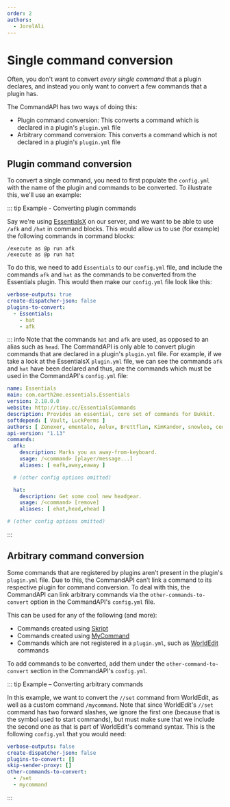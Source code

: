 ```yaml
---
order: 2
authors:
  - JorelAli
---
```


# Single command conversion

Often, you don't want to convert _every single command_ that a plugin declares, and instead you only want to convert a few commands that a plugin has.

The CommandAPI has two ways of doing this:

- Plugin command conversion: This converts a command which is declared in a plugin's `plugin.yml` file
- Arbitrary command conversion: This converts a command which is not declared in a plugin's `plugin.yml` file

## Plugin command conversion

To convert a single command, you need to first populate the `config.yml` with the name of the plugin and commands to be converted. To illustrate this, we'll use an example:

::: tip Example - Converting plugin commands

Say we're using [EssentialsX](https://www.spigotmc.org/resources/essentialsx.9089/) on our server, and we want to be able to use `/afk` and `/hat` in command blocks. This would allow us to use (for example) the following commands in command blocks:

```mccmd
/execute as @p run afk
/execute as @p run hat
```

To do this, we need to add `Essentials` to our `config.yml` file, and include the commands `afk` and `hat` as the commands to be converted from the Essentials plugin. This would then make our `config.yml` file look like this:

```yaml
verbose-outputs: true
create-dispatcher-json: false
plugins-to-convert: 
  - Essentials: 
    - hat
    - afk
```

::: info
Note that the commands `hat` and `afk` are used, as opposed to an alias such as `head`. The CommandAPI is only able to convert plugin commands that are declared in a plugin's `plugin.yml` file. For example, if we take a look at the EssentialsX `plugin.yml` file, we can see the commands `afk` and `hat` have been declared and thus, are the commands which must be used in the CommandAPI's `config.yml` file:

```yaml
name: Essentials
main: com.earth2me.essentials.Essentials
version: 2.18.0.0
website: http://tiny.cc/EssentialsCommands
description: Provides an essential, core set of commands for Bukkit.
softdepend: [ Vault, LuckPerms ]
authors: [ Zenexer, ementalo, Aelux, Brettflan, KimKandor, snowleo, ceulemans, Xeology, KHobbits, md_5, Iaccidentally, drtshock, vemacs, SupaHam, md678685 ]
api-version: "1.13"
commands:
  afk:
    description: Marks you as away-from-keyboard.
    usage: /<command> [player/message...]
    aliases: [ eafk,away,eaway ]

  # (other config options omitted)

  hat:
    description: Get some cool new headgear.
    usage: /<command> [remove]
    aliases: [ ehat,head,ehead ]

# (other config options omitted)
```

:::

## Arbitrary command conversion

Some commands that are registered by plugins aren’t present in the plugin's `plugin.yml` file. Due to this, the CommandAPI can’t link a command to its respective plugin for command conversion. To deal with this, the CommandAPI can link arbitrary commands via the `other-commands-to-convert` option in the CommandAPI's `config.yml` file.

This can be used for any of the following (and more):

- Commands created using [Skript](https://github.com/SkriptLang/Skript)
- Commands created using [MyCommand](https://dev.bukkit.org/projects/mycommand)
- Commands which are not registered in a `plugin.yml`, such as [WorldEdit](https://dev.bukkit.org/projects/worldedit) commands

To add commands to be converted, add them under the `other-command-to-convert` section in the CommandAPI's `config.yml`.

::: tip Example – Converting arbitrary commands

In this example, we want to convert the `//set` command from WorldEdit, as well as a custom command `/mycommand`. Note that since WorldEdit's `//set` command has two forward slashes, we ignore the first one (because that is the symbol used to start commands), but must make sure that we include the second one as that is part of WorldEdit's command syntax. This is the following `config.yml` that you would need:

```yml
verbose-outputs: false
create-dispatcher-json: false
plugins-to-convert: []
skip-sender-proxy: []
other-commands-to-convert:
  - /set
  - mycommand
```

:::
